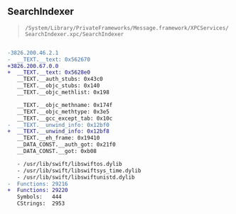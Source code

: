 ## SearchIndexer

> `/System/Library/PrivateFrameworks/Message.framework/XPCServices/SearchIndexer.xpc/SearchIndexer`

```diff

-3826.200.46.2.1
-  __TEXT.__text: 0x562670
+3826.200.67.0.0
+  __TEXT.__text: 0x5628e0
   __TEXT.__auth_stubs: 0x43c0
   __TEXT.__objc_stubs: 0x140
   __TEXT.__objc_methlist: 0x198

   __TEXT.__objc_methname: 0x174f
   __TEXT.__objc_methtype: 0x3e5
   __TEXT.__gcc_except_tab: 0x10c
-  __TEXT.__unwind_info: 0x12bf0
+  __TEXT.__unwind_info: 0x12bf8
   __TEXT.__eh_frame: 0x19410
   __DATA_CONST.__auth_got: 0x21f0
   __DATA_CONST.__got: 0xb08

   - /usr/lib/swift/libswiftos.dylib
   - /usr/lib/swift/libswiftsys_time.dylib
   - /usr/lib/swift/libswiftunistd.dylib
-  Functions: 29216
+  Functions: 29220
   Symbols:   444
   CStrings:  2953
 

```
